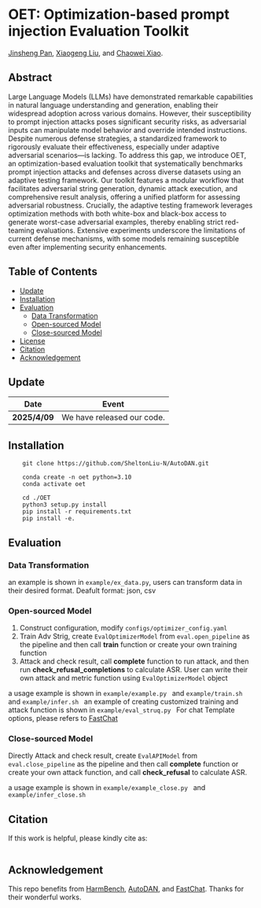 # OET: Optimization-based prompt injection Evaluation Toolkit
[Jinsheng Pan](), [Xiaogeng Liu](https://sheltonliu-n.github.io), and [Chaowei Xiao](https://xiaocw11.github.io).

## Abstract 
Large Language Models (LLMs) have demonstrated remarkable capabilities in natural language understanding and generation, enabling their widespread adoption across various domains. However, their susceptibility to prompt injection attacks poses significant security risks, as adversarial inputs can manipulate model behavior and override intended instructions. Despite numerous defense strategies, a standardized framework to rigorously evaluate their effectiveness, especially under adaptive adversarial scenarios—is lacking. To address this gap, we introduce OET, an optimization-based evaluation toolkit that systematically benchmarks prompt injection attacks and defenses across diverse datasets using an adaptive testing framework. Our toolkit features a modular workflow that facilitates adversarial string generation, dynamic attack execution, and comprehensive result analysis, offering a unified platform for assessing adversarial robustness. Crucially, the adaptive testing framework leverages optimization methods with both white-box and black-box access to generate worst-case adversarial examples, thereby enabling strict red-teaming evaluations. Extensive experiments underscore the limitations of current defense mechanisms, with some models remaining susceptible even after implementing security enhancements.

## Table of Contents
- [ Update ](#Update)
- [ Installation ](#Installation)
- [ Evaluation ](#Evaluation)
    - [ Data Transformation ](#Data-Transformation)
    - [ Open-sourced Model ](#Open-sourced-Model)
    - [ Close-sourced Model ](#Close-sourced-Model)
- [ License ](#license)
- [ Citation ](#citation)
- [ Acknowledgement ](#acknowledgement)

## Update
| Date       | Event    |
|------------|----------|
| **2025/4/09** | We have released our code.  |

## Installation
```shell
    git clone https://github.com/SheltonLiu-N/AutoDAN.git

    conda create -n oet python=3.10
    conda activate oet
    
    cd ./OET
    python3 setup.py install 
    pip install -r requirements.txt
    pip install -e. 

```

## Evaluation

### Data Transformation
an example is shown in ```example/ex_data.py```, users can transform data in their desired format. Deafult format: json, csv

### Open-sourced Model
1. Construct configuration, modify ```configs/optimizer_config.yaml ```
2. Train Adv Strig, create ```EvalOptimizerModel``` from  ```eval.open_pipeline``` as the pipeline and then call **train** function or create your own training function
3. Attack and check result, call **complete** function to run attack, and then run **check_refusal_completions** to calculate ASR. User can write their own attack and metric function using ```EvalOptimizerModel``` object

a usage example is shown in ```example/example.py ``` and ```example/train.sh ``` and ```example/infer.sh ```
an example of creating customized training and attack function is shown in ```example/eval_struq.py ```
For chat Template options, please refers to [FastChat](https://github.com/lm-sys/FastChat)

### Close-sourced Model
Directly Attack and check result, create ```EvalAPIModel``` from  ```eval.close_pipeline``` as the pipeline and then call **complete** function or create your own attack function, and call **check_refusal** to calculate ASR. 

a usage example is shown in ```example/example_close.py ``` and ```example/infer_close.sh ```

    
## Citation
If this work is helpful, please kindly cite as:

```bibtex

```

## Acknowledgement
This repo benefits from [HarmBench](https://github.com/centerforaisafety/HarmBench), [AutoDAN](https://github.com/SheltonLiu-N/AutoDAN/tree/main), and [FastChat](https://github.com/lm-sys/FastChat). Thanks for their wonderful works.

